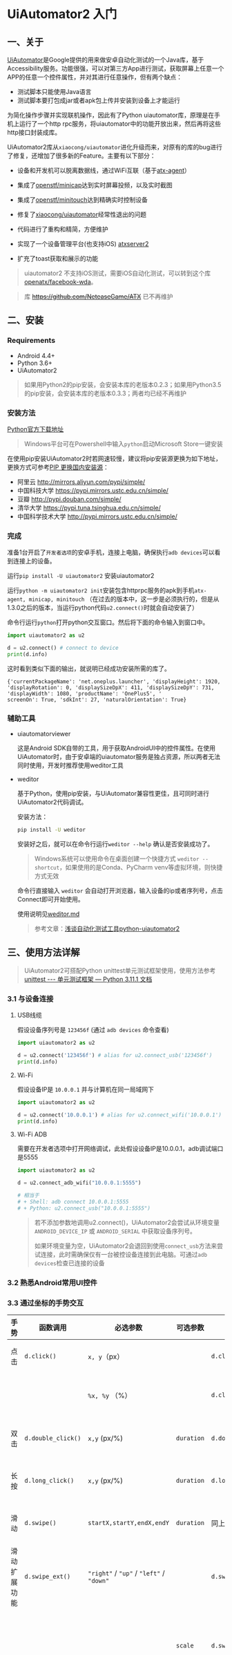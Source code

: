 # UiAutomator2 入门

## 一、关于

[UiAutomator](https://developer.android.com/training/testing/ui-automator.html)是Google提供的用来做安卓自动化测试的一个Java库，基于Accessibility服务。功能很强，可以对第三方App进行测试，获取屏幕上任意一个APP的任意一个控件属性，并对其进行任意操作，但有两个缺点：

- 测试脚本只能使用Java语言  
- 测试脚本要打包成jar或者apk包上传并安装到设备上才能运行  

为简化操作步骤并实现联机操作，因此有了Python uiautomator库，原理是在手机上运行了一个http rpc服务，将uiautomator中的功能开放出来，然后再将这些http接口封装成库。  

UiAutomator2库从`xiaocong/uiautomator`进化升级而来，对原有的库的bug进行了修复，还增加了很多新的Feature。主要有以下部分：

- 设备和开发机可以脱离数据线，通过WiFi互联（基于[atx-agent](https://github.com/openatx/atx-agent)）

- 集成了[openstf/minicap](https://github.com/openstf/minicap)达到实时屏幕投频，以及实时截图

- 集成了[openstf/minitouch](https://github.com/openstf/minitouch)达到精确实时控制设备

- 修复了[xiaocong/uiautomator](https://github.com/xiaocong/uiautomator)经常性退出的问题

- 代码进行了重构和精简，方便维护

- 实现了一个设备管理平台(也支持iOS) [atxserver2](https://github.com/openatx/atxserver2)

- 扩充了toast获取和展示的功能

> uiautomator2 不支持iOS测试，需要iOS自动化测试，可以转到这个库 [openatx/facebook-wda](https://github.com/openatx/facebook-wda)。

> 库 ~~<https://github.com/NeteaseGame/ATX>~~ 已不再维护  

## 二、安装

### Requirements

- Android 4.4+
- Python 3.6+
- UiAutomator2

> 如果用Python2的pip安装，会安装本库的老版本0.2.3；如果用Python3.5的pip安装，会安装本库的老版本0.3.3；两者均已经不再维护  

### 安装方法

[Python官方下载地址](https://www.python.org/downloads/)  

> Windows平台可在Powershell中输入`python`启动Microsoft Store一键安装  

在使用pip安装UiAutomator2时若网速较慢，建议将pip安装源更换为如下地址，更换方式可参考[PIP 更换国内安装源](https://blog.csdn.net/yuzaipiaofei/article/details/80891108)：
- 阿里云 http://mirrors.aliyun.com/pypi/simple/ 
- 中国科技大学 https://pypi.mirrors.ustc.edu.cn/simple/ 
- 豆瓣 http://pypi.douban.com/simple/ 
- 清华大学 https://pypi.tuna.tsinghua.edu.cn/simple/ 
- 中国科学技术大学 http://pypi.mirrors.ustc.edu.cn/simple/

### 完成

准备1台开启了`开发者选项`的安卓手机，连接上电脑，确保执行`adb devices`可以看到连接上的设备。

运行`pip install -U uiautomator2` 安装uiautomator2

运行`python -m uiautomator2 init`安装包含httprpc服务的apk到手机`atx-agent, minicap, minitouch` （在过去的版本中，这一步是必须执行的，但是从1.3.0之后的版本，当运行python代码`u2.connect()`时就会自动安装了）

命令行运行`python`打开python交互窗口。然后将下面的命令输入到窗口中。

```python
import uiautomator2 as u2

d = u2.connect() # connect to device
print(d.info)
```

这时看到类似下面的输出，就说明已经成功安装所需的库了。

```
{'currentPackageName': 'net.oneplus.launcher', 'displayHeight': 1920, 'displayRotation': 0, 'displaySizeDpX': 411, 'displaySizeDpY': 731, 'displayWidth': 1080, 'productName': 'OnePlus5', '
screenOn': True, 'sdkInt': 27, 'naturalOrientation': True}
```

### 辅助工具

- uiautomatorviewer

  这是Android SDK自带的工具，用于获取AndroidUI中的控件属性。在使用UiAutomator时，由于安卓端的uiautomator服务是独占资源，所以两者无法同时使用，开发时推荐使用weditor工具

- weditor

  基于Python，使用pip安装，与UiAutomator兼容性更佳，且可同时进行UiAutomator2代码调试。

  安装方法：

  ```bash
  pip install -U weditor
  ```

  安装好之后，就可以在命令行运行`weditor --help` 确认是否安装成功了。

  > Windows系统可以使用命令在桌面创建一个快捷方式 `weditor --shortcut`，如果使用的是Conda、PyCharm venv等虚拟环境，则快捷方式无效

  命令行直接输入 `weditor` 会自动打开浏览器，输入设备的ip或者序列号，点击Connect即可开始使用。

  使用说明见[weditor.md](weditor.md)
  
  >  参考文章：[浅谈自动化测试工具python-uiautomator2](https://testerhome.com/topics/11357)



## 三、使用方法详解

> UiAutomator2可搭配Python unittest单元测试框架使用，使用方法参考[unittest --- 单元测试框架 — Python 3.11.1 文档](https://docs.python.org/zh-cn/3/library/unittest.html)



### 3.1 与设备连接

1. USB线缆

   假设设备序列号是 `123456f` (通过 `adb devices` 命令查看)

   ```python
   import uiautomator2 as u2
   
   d = u2.connect('123456f') # alias for u2.connect_usb('123456f')
   print(d.info)
   ```

2. Wi-Fi

   假设设备IP是 `10.0.0.1` 并与计算机在同一局域网下

   ```python
   import uiautomator2 as u2
   
   d = u2.connect('10.0.0.1') # alias for u2.connect_wifi('10.0.0.1')
   print(d.info)
   ```

3. Wi-Fi ADB

   需要在开发者选项中打开网络调试，此处假设设备IP是10.0.0.1，adb调试端口是5555

   ```python
   import uiautomator2 as u2
   
   d = u2.connect_adb_wifi("10.0.0.1:5555")
   
   # 相当于
   # + Shell: adb connect 10.0.0.1:5555
   # + Python: u2.connect_usb("10.0.0.1:5555")
   ```
   > 若不添加参数地调用u2.connect()，UiAutomator2会尝试从环境变量`ANDROID_DEVICE_IP` 或 `ANDROID_SERIAL` 中获取设备序列号。
   >
   > 如果环境变量为空，UiAutomator2会退回到使用`connect_usb`方法来尝试连接，此时需确保仅有一台被控设备连接到此电脑。可通过`adb devices`检查已连接的设备



### 3.2 熟悉Android常用UI控件



### 3.3 通过坐标的手势交互

| 手势         | 函数调用           | 必选参数                                 | 可选参数   | 示例                                                     | 补充                                  |
| ------------ | ------------------ | ---------------------------------------- | ---------- | -------------------------------------------------------- | ------------------------------------- |
| 点击         | `d.click()`        | `x, y`（px）                             |            | `d.click(50, 100)`                                       | 物理像素点定位                        |
|              |                    | `%x, %y` （%）                           |            | `d.click(0.1, 0.2)`                                      | 百分比定位，基于屏幕大小              |
| 双击         | `d.double_click()` | `x,y` (px/%)                             | `duration` | `d.double_click(50, 100, 0.2)`                           | 默认点击间隔为100ms                   |
| 长按         | `d.long_click()`   | `x,y` (px/%)                             | `duration` | `d.long_click(50, 100, duration=0.5)`                    | 默认持续时间为500ms                   |
| 滑动         | `d.swipe()`        | `startX,startY,endX,endY`                | `duration` | 同上                                                     | 默认持续时间为500ms                   |
| 滑动扩展功能 | `d.swipe_ext()`    | `"right"` / `"up"` / `"left"` / `"down"` |            | `d.swipe_ext("up")`                                      | 上划                                  |
|              |                    |                                          | `scale`    | `d.swipe_ext("up", scale=0.9)`                           | 默认滑动距离为屏幕高度（宽度）的90%   |
|              |                    |                                          | `box`      | `d.swipe_ext("up", box=(0,0,100,100))`                   | 在 (0,0) -> (100, 100) 这个区域做滑动 |
| 按住并拖动   | `d.drag()`         | `startX,startY,endX,endY`                | `duration` | `d.drag(0,0,100,100,duration=0.5)``d.drag(0,0,100,100)`  | 默认执行时长为0.5秒                   |
| 九宫格解锁   | `d.swipe_points()` | 由点坐标（元组/列表，px/%）组成的列表    | `duration` | `d.swipe_points([(0, 0), (100, 100), (200, 200)], 0.5))` | 默认执行时长为0.5秒                   |



### 3.4 控件定位

#### 支持的选择器

ui2支持 android 中 UiSelector 类中的所有定位方式，详细可以在这个网址查看：https://developer.android.com/reference/android/support/test/uiautomator/UiSelector

整体内容如下,所有的属性可以通过weditor查看到。

| 名称                  | 描述                                            |
| --------------------- | ----------------------------------------------- |
| text                  | text是指定文本的元素                            |
| textContains          | text中包含有指定文本的元素                      |
| textMatches           | text符合指定正则的元素                          |
| textStartsWith        | text以指定文本开头的元素                        |
| className             | className是指定类名的元素                       |
| classNameMatches      | className类名符合指定正则的元素                 |
| description           | description是指定文本的元素                     |
| descriptionContains   | description中包含有指定文本的元素               |
| descriptionMatches    | description符合指定正则的元素                   |
| descriptionStartsWith | description以指定文本开头的元素                 |
| checkable             | 可检查的元素，参数为True，False                 |
| checked               | 已选中的元素，通常用于复选框，参数为True，False |
| clickable             | 可点击的元素，参数为True，False                 |
| longClickable         | 可长按的元素，参数为True，False                 |
| scrollable            | 可滚动的元素，参数为True，False                 |
| enabled               | 已激活的元素，参数为True，False                 |
| focusable             | 可聚焦的元素，参数为True，False                 |
| focused               | 获得了焦点的元素，参数为True，False             |
| selected              | 当前选中的元素，参数为True，False               |
| packageName           | packageName为指定包名的元素                     |
| packageNameMatches    | packageName为符合正则的元素                     |
| resourceId            | resourceId为指定内容的元素                      |
| resourceIdMatches     | resourceId为符合指定正则的元素                  |

#### 选择器定位示例

```element = d(上述列表中的属性=字符串值)```

例：```element = d(resourceId="com.google.android.dialer:id/dialpad_fab")```

> 返回类型为 `<class 'uiautomator2._selector.UiObject'>`
>
> 例如`<uiautomator2._selector.UiObject object at 0x000001D938F596D0>` (即使找不到元素也返回值)

#### 判断控件是否存在

```d(上述列表中的属性=字符串值).exists()```

> 返回类型为bool型



### 3.5 高级控件定位

#### 子元素定位

`d(上述列表中的属性=字符串值).child()`

`d(上述列表中的属性=字符串值).child_by_text()`

`d(上述列表中的属性=字符串值).child_by_description()`

`d(上述列表中的属性=字符串值).child_by_instance()`

例：

```python
# 查找类名为android.widget.ListView下的Bluetooth元素
d(className="android.widget.ListView").child(text="Bluetooth")
```

> `child_by_description` 用于找到具有特定description的子元素, 其他参数与`child_by_text`相同.

> `child_by_instance` is to find children with has a child UI element anywhere
> within its sub hierarchy that is at the instance specified. It is performed
> on visible views **without scrolling**.



#### 兄弟元素定位

`d(上述列表中的属性=字符串值).sibling()`

```python
# 查找与text属性为“Google”的同一级别、类名为android.widget.ImageView的元素
d(text="Google").sibling(className="android.widget.ImageView")
```



#### 相对位置定位

相对定位支持`left, right, top, bottom`即在某个元素的前后左右

```python
d(A).left(B)  # 选择A左边的B
d(A).right(B)  # 选择A右边的B
d(A).up(B)  # 选择A上边的B
d(A).down(B)  # 选择A下边的B

# 选择 WIFI 右边的开关按钮
d(text='Wi‑Fi').right(resourceId='android:id/widget_frame')
```



#### 多属性定位

在定位控件时添加多个属性参数即可

```python
d(className="android.widget.ImageView", resourceId="xxxxxxxx")
```



#### 链式定位

```python
d(className="android.widget.ListView", resourceId="android:id/list") \
  .child_by_text("Wi‑Fi", className="android.widget.LinearLayout") \
  .child(className="android.widget.Switch") \
  .click()
```



#### 多个相同属性控件定位

有时屏幕可能包含多个具有相同属性的控件，例如text属性，那么必须使用选择器中的 "instance"属性来选择一个合格的实例，如下所示。

```python
d(text="Add new", instance=0)  # which means the first instance with text "Add new"
```

此外，uiautomator2提供了一个类似列表的API（类似于jQuery）：

```python
# 获取当前屏幕上text属性为“Add new”的元素的数量
d(text="Add new").count

# 同上
len(d(text="Add new"))

# 通过索引获取instance
d(text="Add new")[0]
d(text="Add new")[1]
...

# 迭代器（iterator）
for view in d(text="Add new"):
    view.info
```

>  **注**: 在结果列表中游走查找时必须保持屏幕显示不变，否则会产生“找不到元素”的错误。（When using selectors in a code block that walk through the result list, you must ensure that the UI elements on the screen keep unchanged. Otherwise, when Element-Not-Found error could occur when iterating through the list.）



#### XPATH定位

Java uiautoamtor中默认是不支持xpath的，所以这里属于扩展的一个功能。速度不是这么的快。

详情见[XPATH.md](XPATH.md)

例: 其中一个节点（Android控件）的内容为：

```xml
<android.widget.TextView
  index="2"
  text="05:19"
  resource-id="com.netease.cloudmusic:id/qf"
  package="com.netease.cloudmusic"
  content-desc=""
  checkable="false" checked="false" clickable="false" enabled="true" focusable="false" focused="false"
  scrollable="false" long-clickable="false" password="false" selected="false" visible-to-user="true"
  bounds="[957,1602][1020,1636]" />
```

xpath定位和使用方法

> 有些属性的名字有修改需要注意

```
description -> content-desc
resourceId -> resource-id
```

常见用法

```python
# wait exists 10s
d.xpath("//android.widget.TextView").wait(10.0)

# find and click
d.xpath("//*[@content-desc='分享']").click()

# check exists
if d.xpath("//android.widget.TextView[contains(@text, 'Se')]").exists:
    print("exists")
    
# get all text-view text, attrib and center point
for elem in d.xpath("//android.widget.TextView").all():
    print("Text:", elem.text)
    # Dictionary eg: 
    # {'index': '1', 'text': '999+', 'resource-id': 'com.netease.cloudmusic:id/qb', ......}
    print("Attrib:", elem.attrib)
    # Coordinate eg: (100, 200)
    print("Position:", elem.center())
```



### 3.6 控件交互

#### 获取控件信息

| 方法             | 描述                 | 返回类型 | 备注             | 示例                                                         |
| ---------------- | -------------------- | -------- | ---------------- | ------------------------------------------------------------ |
| exists()         | 判断元素是否存在     | bool     | @property        | `e_ex = d(text="abc").exists`                                |
| info()           | 返回元素的所有信息   | dict     | @property        | `e_info = d(text="abc").info`                                |
| get_text()       | 返回元素文本         | str      |                  | `e_text = d(text="abc").get_text()`                          |
| set_text("text") | 设置元素文本         | None     |                  | `d(text="abc").set_text("text")`                             |
| clear_text()     | 清空元素文本         | None     |                  | `d(text="abc").clear_text()`                                 |
| center()         | 返回元素的中心点位置 | (x,y)    | 基于整个屏幕的点 | `e_center = d(text="abc").center()`                          |
| screenshot()     | 获取控件的屏幕截图   |          |                  | `im = d(text="Settings").screenshot()`<br>`im.save("settings.jpg")` |

> @property表示将方法视为属性，可直接获取，例如`d(text="abc").exists` 而非 `d(text="abc").exists()`



#### 点击控件

```d(text="Settings").click()```

| 方法           | 参数(方括号表示可选) | 返回值 | 示例                                                   | 解释                                                         |
| -------------- | -------------------- | ------ | ------------------------------------------------------ | ------------------------------------------------------------ |
| click()        | [timeout]            |        | `d(text="Settings").click(timeout=10)`                 | 在10秒内等待控件出现。默认为0秒                              |
|                | [offset]             |        | `d(text="Settings").click(offset=(0.5, 0.5))`          | 参数值为二元组，表示点击的点在相对控件左上角的水平、垂直偏移值（百分比）。默认为控件中心点（0.5, 0.5） |
|                |                      |        | `d(text="Settings").click(offset=(0, 1))`              | 点击Settings控件的右上角                                     |
| click_exists() | [timeout]            |        | `d(text='Skip').click_exists(timeout=10.0)`            | 在10秒内存在时点击，默认超时0秒                              |
| click_gone()   | [maxentry]           | bool   | `d(text="Skip").click_gone(maxretry=10, interval=1.0)` | 不断点击直到消失。maxentry为点击次数                         |
|                | [interval]           |        |                                                        | interval为点击间隔                                           |
| long_click()   | [duration]           |        | `d(text="Settings").long_click(duration=3)`            | 按下的时长                                                   |
|                | [timeout]            |        | `d(text="Settings").long_click(timeout=3)`             | 等待控件出现的时长                                           |



#### 控件的手势交互

**拖拽**

将Settings拖拽到屏幕上(x, y)点处，拖拽时长为0.5s:

```python
d(text="Settings").drag_to(x, y, duration=0.5)
```

将Settings拖拽到Clock的中点处，拖拽时长为0.25s：

```python
d(text="Settings").drag_to(text="Clock", duration=0.25)
```



**滑动**

滑动支持四个方向,即上下左右（right/left/up/down）。

1 steps 大约是 5ms, 所以 20 steps 大约是 0.1s

```python
d(text="Settings").swipe("right")
d(text="Settings").swipe("left", steps=10)
```



**Two-point gesture from one point to another**

```python
d(text="Settings").gesture((sx1, sy1), (sx2, sy2), (ex1, ey1), (ex2, ey2))
```



**双指放大/缩小**

支持两种手势:

- `In`, 缩小
- `Out`, 放大

```python
# from edge to center.
d(text="Settings").pinch_in(percent=100, steps=10)
# from center to edge
d(text="Settings").pinch_out()
```

> 注意：pinch操作从Android 4.3开始支持



**等待，直到控件出现/消失**

```python
# wait until the ui object appears
d(text="Settings").wait(timeout=3.0) # return bool
# wait until the ui object gone
d(text="Settings").wait_gone(timeout=1.0)
```

> 默认等待时间是20s，详情见**global settings**



**滚动（待详细）**

Possible properties:

- `horiz`(水平滚动) or `vert`(垂直滚动)
- `forward` or `backward` or `toBeginning` or `toEnd`

```python
# fling forward(default) vertically(default) 
d(scrollable=True).fling()
# fling forward horizontally
d(scrollable=True).fling.horiz.forward()
# fling backward vertically
d(scrollable=True).fling.vert.backward()
# fling to beginning horizontally
d(scrollable=True).fling.horiz.toBeginning(max_swipes=1000)
# fling to end vertically
d(scrollable=True).fling.toEnd()
```



### 3.7 物理按键 

#### 按键

```python
d.press("home")  # 按”主页“键
d.press(0x07, 0x02)  # press keycode 0x07('0') with META ALT(0x02)
```

> 按键定义参见：[Android KeyEvnet(需科学上网)](https://developer.android.com/reference/android/view/KeyEvent.html)

#### 目前可用的参数列表

- home

- back

- menu

- recent (recent apps)

  

- left

- right

- up

- down

- center

  

- search

- enter

- delete ( or del)

- volume_up

- volume_down

- volume_mute

- camera

- power



### 3.8 Watcher

> 顾名思义，watcher是一个观察者，它可以一直检测设备页面中的变化，比如某个文本/描述/类名等的**出现**或者**改变**，然后进行下一步的点击/按钮操作，通常用于关闭无法预测的弹窗。

#### 注册watcher

注册一个**名字为**“WATCHER_NAME”的watcher，**当存在**UiSelector满足“text='确认'”的时候，**执行**点击操作

```python
d.watcher("WATCHER_NAME").when(text="确认").click(text="确认")
# Same as
d.watcher("ALERT").when(text="OK").click()
```

注册完watcher后它并没有运行，没有任何效果。

例子：

```python
# 常用写法，注册匿名监控
d.watcher.when("安装").click()
```
```python
# 注册名为ANR的监控，当出现ANR和Force Close时，点击Force Close
d.watcher("ANR").when(xpath="ANR").when("Force Close").click()
```
```python
# 其他回调例子
d.watcher.when("抢红包").press("back")
d.watcher.when("//*[@text = 'Out of memory']").call(lambda d: d.shell('am force-stop com.im.qq'))
```
```python
# 回调说明
def click_callback(d: u2.Device):
    d.xpath("确定").click() # 在回调中调用不会再次触发watcher
```
```python
d.xpath("继续").click() # 使用d.xpath检查元素的时候，会触发watcher（目前最多触发5次）
```



#### 启动watcher

| 方法              | 参数                  | 示例                    | 备注                |
| ----------------- | --------------------- | ----------------------- | ------------------- |
| d.watcher.start() | interval: float = 2.0 | `d.watcher.start(2.0) ` | 默认监控间隔2.0s    |
| d.watcher.run()   |                       |                         | 强制启动所有watcher |

所有watcher将被开启，并**一直运行在手机后台**，在你不想使用它的时候，需要使用*d.watchers.watched = False*手动关闭；当然，也可以使用**remove**方法移除某个watcher，如此它便不会再生效

> watcher的实现原理：目前采用了后台运行了一个线程的方法(依赖threading库），然后每隔一段时间dump一次hierarchy，匹配到元素之后执行相应的操作。



#### 移除watcher

| 方法               | 参数      | 示例                    | 备注                 |
| ------------------ | --------- | ----------------------- | -------------------- |
| d.watcher.remove() | name: str | d.watcher.remove("ANR") | 移除名为ANR的watcher |
|                    | None      | d.watcher.remove()      | 移除所有watcher      |
| d.watcher.stop()   | 无        |                         | 停止监控             |
| d.watcher.reset()  | 无        |                         | 停止并移除所有监控   |



### 3.9 执行Shell命令

#### 执行阻塞命令

| 方法      | 返回值                                | 参数                           | 示例                        | 备注                              |
| --------- | ------------------------------------- | ------------------------------ | --------------------------- | --------------------------------- |
| d.shell() | output, exit_code<br />输出, 返回代码 | cmdargs: Union[str, List[str]] | d.shell("pwd")              | 命令行，可以是字符串或字符串数组  |
|           |                                       | stream: bool = False           | d.shell("pwd", stream=True) | 输入输出流的形式输出，缺省值False |
|           |                                       | timeout: int = 60              | d.shell("pwd", timeout=60)  | 超时，缺省值60s                   |

> Note: timeout support require `atx-agent >=0.3.3`

例子：

```python
output, exit_code = d.shell("pwd", timeout=60) # timeout 60s (Default)
# output: "/\n", exit_code: 0
# Similar to command: adb shell pwd

# Since `shell` function return type is `namedtuple("ShellResponse", ("output", "exit_code"))`
# so we can do some tricks
output = d.shell("pwd").output
exit_code = d.shell("pwd").exit_code
```

The first argument can be list. for example

```python
output, exit_code = d.shell(["ls", "-l"])
# output: "/....", exit_code: 0
```

> 此函数返回stdout与stderr合并的字符串。
> 如果命令是阻塞命令，`shell`也会阻塞直到命令完成或超时生效。在执行命令期间不会接收到部分输出。这个API不适合长时间运行的命令。给出的shell命令在类似于`adb shell`的环境中运行，其Linux权限级别为`adb`或`shell`(高于应用程序权限)。



#### 执行非阻塞命令

添加参数 stream=True 会返回 `requests.models.Response` 对象. 更多详情： [Requests stream](http://docs.python-requests.org/zh_CN/latest/user/quickstart.html#id5)

```python
r = d.shell("logcat", stream=True)
deadline = time.time() + 10 # run maxium 10s
try:
    for line in r.iter_lines(): # r.iter_lines(chunk_size=512, decode_unicode=None, delimiter=None)
        if time.time() > deadline:
            break
        print("Read:", line.decode('utf-8'))
finally:
    r.close() # this method must be called
```

要结束命令，使用 `r.close()` .



### 3.10 获取设备信息

| 方法            | 返回类型: 返回值                                             |
| --------------- | ------------------------------------------------------------ |
| d.info          | dict: 包名、屏幕分辨率、屏幕旋转、屏幕状态、制造商、SDK版本等 |
| d.device_info   | dict: 设备信息、SDK、分辨率、电池、内存、存储、CPU等         |
| d.window_size   | tuple: 屏幕分辨率                                            |
| d.wlan_ip       | str: IP地址                                                  |
| d.app_current() | dict: 前台应用信息                                           |
| d.serial        | str: 设备序列号                                              |



### 3.11 控制屏幕

#### 灭屏/亮屏

```python
d.screen_on() # turn on the screen
d.screen_off() # turn off the screen
```



#### 锁定/解锁

```python
d.unlock()
```

> unlock()与如下行为相同
> 1. 启动activity: com.github.uiautomator.ACTION_IDENTIFY
> 2. 按下 "home" 键

#### 获取屏幕状态

`d.info`返回一个字典

```python
d.info.get('screenOn')
d.info['screenOn']
```

> 仅在Android >= 4.4版本上支持



#### 屏幕旋转  

获取当前旋转方向：  

| 方法                          | 返回类型 | 返回值       |
| ----------------------------- | -------- | ------------ |
| `orientation = d.orientation` | 字符串   | "natural"    |
|                               |          | "left"       |
|                               |          | "right"      |
|                               |          | "upsidedown" |

设置旋转方向，设置时会自动关闭自动旋转：

可用的方向参数:

-   `natural` or `n`
-   `left` or `l`
-   `right` or `r`
-   `upsidedown` or `u` (can not be set)

```python
d.set_orientation('l') # or "left"
d.set_orientation("l") # or "left"
d.set_orientation("r") # or "right"
d.set_orientation("n") # or "natural"
```

> 注："upsidedown" 仅支持 Android >= 4.3

单独控制自动旋转：

```python
# 关闭自动旋转
d.freeze_rotation()
# 打开自动旋转
d.freeze_rotation(False)
```





### 3.12 应用管理

#### 安装

> 仅支持从URL链接安装apk

```python
d.app_install('http://some-domain.com/some.apk')
```

#### 启动应用

```python
# 默认的这种方法是先通过atx-agent解析apk包的mainActivity，然后调用am start -n $package/$activity启动
d.app_start("com.example.hello_world")

# 使用 monkey -p com.example.hello_world -c android.intent.category.LAUNCHER 1 启动
# 这种方法有个副作用，它自动会将手机的旋转锁定给关掉
d.app_start("com.example.hello_world", use_monkey=True) # start with package name

# 通过指定main activity的方式启动应用，等价于调用am start -n com.example.hello_world/.MainActivity
d.app_start("com.example.hello_world", ".MainActivity")
```

#### 停止应用

```python
# equivalent to `am force-stop`, thus you could lose data
d.app_stop("com.example.hello_world") 
# equivalent to `pm clear`
d.app_clear('com.example.hello_world')
```

#### 停止所有应用

```python
# stop all
d.app_stop_all()
# stop all app except for com.examples.demo
d.app_stop_all(excludes=['com.examples.demo'])
```

#### 获取应用信息

```python
d.app_info("com.examples.demo")
# expect output
#{
#    "mainActivity": "com.github.uiautomator.MainActivity",
#    "label": "ATX",
#    "versionName": "1.1.7",
#    "versionCode": 1001007,
#    "size":1760809
#}

# save app icon
img = d.app_icon("com.examples.demo")
img.save("icon.png")
```

#### 列出所有正在运行的应用

```python
d.app_list_running()
# expect output
# ["com.xxxx.xxxx", "com.github.uiautomator", "xxxx"]
```

#### 等待应用启动

```python
pid = d.app_wait("com.example.android") # 等待应用运行, return pid(int)
if not pid:
    print("com.example.android is not running")
else:
    print("com.example.android pid is %d" % pid)

d.app_wait("com.example.android", front=True) # 等待应用前台运行
d.app_wait("com.example.android", timeout=20.0) # 最长等待时间20s（默认）
```

> Added in version 1.2.0



#### 检查并维持设备端守护进程处于运行状态

```python
d.healthcheck()
```



#### Open Scheme

You can do it wire adb: `adb shell am start -a android.intent.action.VIEW -d "appname://appnamehost"`

Also you can do it with python code

```python
d.open_url("https://www.baidu.com")
d.open_url("taobao://taobao.com") # open Taobao app
d.open_url("appname://appnamehost")
```



### 3.13 杂项

#### 屏幕截图

adb提供的命令：

```bash
adb shell screencap /sdcard/screenshot.png
```

UiAutomator2提供的接口：


```python
# take screenshot and save to a file on the computer, require Android>=4.2.
d.screenshot("home.jpg")

# get PIL.Image formatted images. Naturally, you need pillow installed first
image = d.screenshot() # default format="pillow"
image.save("home.jpg") # or home.png. Currently, only png and jpg are supported

# get opencv formatted images. Naturally, you need numpy and cv2 installed first
import cv2
image = d.screenshot(format='opencv')
cv2.imwrite('home.jpg', image)

# get raw jpeg data
imagebin = d.screenshot(format='raw')
open("some.jpg", "wb").write(imagebin)
```



#### 屏幕录制

adb提供的命令：

```bash
adb shell screenrecord /sdcard/screenrecore.mp4
```

U2没有使用上述screenrecord命令，是通过获取手机图片合成视频的方法，所以需要安装一些其他的依赖，如imageio, imageio-ffmpeg, numpy等
因为有些依赖比较大，推荐使用镜像安装。直接运行下面的命令即可。

```bash
pip3 install -U "uiautomator2[image]" -i https://pypi.doubanio.com/simple
```

使用方法

```python
d.screenrecord('output.mp4')

time.sleep(10)
# or do something else

d.screenrecord.stop() # 停止录制后，output.mp4文件才能打开
```

录制的时候也可以指定fps（当前是20），这个值是略低于minicap输出图片的速度，感觉已经很好了，不建议你修改。



#### Toast

Show Toast

```python
d.toast.show("Hello world")
d.toast.show("Hello world", 1.0) # show for 1.0s, default 1.0s
```

Get Toast

```python
# [Args]
# 5.0: max wait timeout. Default 10.0
# 10.0: cache time. return cache toast if already toast already show up in recent 10 seconds. Default 10.0 (Maybe change in the furture)
# "default message": return if no toast finally get. Default None
d.toast.get_message(5.0, 10.0, "default message")

# common usage
assert "Short message" in d.toast.get_message(5.0, default="")

# clear cached toast
d.toast.reset()
# Now d.toast.get_message(0) is None
```



#### 获取UI hierarchy

```python
xml = d.dump_hierarchy() # get the UI hierarchy dump content (unicoded).
```



#### 文件存取

Push a file to the device

```python
# push to a folder
d.push("foo.txt", "/sdcard/")
# push and rename
d.push("foo.txt", "/sdcard/bar.txt")
# push fileobj
with open("foo.txt", 'rb') as f:
    d.push(f, "/sdcard/")
# push and change file access mode
d.push("foo.sh", "/data/local/tmp/", mode=0o755)
```

Pull a file from the device

```python
d.pull("/sdcard/tmp.txt", "tmp.txt")

# FileNotFoundError will raise if the file is not found on the device
d.pull("/sdcard/some-file-not-exists.txt", "tmp.txt")
```

#### 
